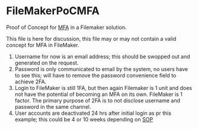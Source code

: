 # FileMakerPoCMFA
Proof of Concept for [MFA](https://en.wikipedia.org/wiki/Multi-factor_authentication) in a Filemaker solution.

This file is here for discussion, this file may or may not contain a valid concept for MFA in FileMaker.

1) Username for now is an email address; this should be swopped out and generated on the request.
2) Password is only communicated to email by the system, no users have to see this; will have to remove the password convenience field to achieve 2FA.
3) Login to FileMaker is still 1FA, but then again Filemaker is 1 unit and does not have the potential of becoming an MFA on its own. FileMaker is 1 factor. The primary purpose of 2FA is to not disclose username and password in the same channel.
4) User accounts are deactivated 24 hrs after initial login as pr this example; this could be 4 or 10 weeks depending on [SOP](https://en.wikipedia.org/wiki/Standard_operating_procedure)
